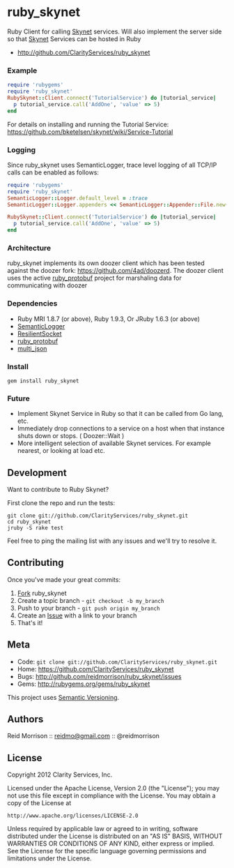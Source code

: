 ruby_skynet
===========

Ruby Client for calling [Skynet](https://github.com/bketelsen/skynet) services.
Will also implement the server side so that [Skynet](https://github.com/bketelsen/skynet) Services can be hosted in Ruby

* http://github.com/ClarityServices/ruby_skynet

### Example

```ruby
require 'rubygems'
require 'ruby_skynet'
RubySkynet::Client.connect('TutorialService') do |tutorial_service|
  p tutorial_service.call('AddOne', 'value' => 5)
end
```

For details on installing and running the Tutorial Service: https://github.com/bketelsen/skynet/wiki/Service-Tutorial

### Logging

Since ruby_skynet uses SemanticLogger, trace level logging of all TCP/IP
calls can be enabled as follows:

```ruby
require 'rubygems'
require 'ruby_skynet'
SemanticLogger::Logger.default_level = :trace
SemanticLogger::Logger.appenders << SemanticLogger::Appender::File.new('skynet.log')

RubySkynet::Client.connect('TutorialService') do |tutorial_service|
  p tutorial_service.call('AddOne', 'value' => 5)
end
```

### Architecture

ruby_skynet implements its own doozer client which has been tested against
the doozer fork: https://github.com/4ad/doozerd.
The doozer client uses the active [ruby_protobuf](https://github.com/macks/ruby-protobuf)
project for marshaling data for communicating with doozer

### Dependencies

- Ruby MRI 1.8.7 (or above), Ruby 1.9.3,  Or JRuby 1.6.3 (or above)
- [SemanticLogger](http://github.com/ClarityServices/semantic_logger)
- [ResilientSocket](http://github.com/ClarityServices/ruby_skynet)
- [ruby_protobuf](https://github.com/macks/ruby-protobuf)
- [multi_json](https://github.com/intridea/multi_json)

### Install

    gem install ruby_skynet

### Future

* Implement Skynet Service in Ruby so that it can be called from Go lang, etc.
* Immediately drop connections to a service on a host when that instance
  shuts down or stops. ( Doozer::Wait )
* More intelligent selection of available Skynet services. For example
  nearest, or looking at load etc.

Development
-----------

Want to contribute to Ruby Skynet?

First clone the repo and run the tests:

    git clone git://github.com/ClarityServices/ruby_skynet.git
    cd ruby_skynet
    jruby -S rake test

Feel free to ping the mailing list with any issues and we'll try to resolve it.

Contributing
------------

Once you've made your great commits:

1. [Fork](http://help.github.com/forking/) ruby_skynet
2. Create a topic branch - `git checkout -b my_branch`
3. Push to your branch - `git push origin my_branch`
4. Create an [Issue](http://github.com/ClarityServices/ruby_skynet/issues) with a link to your branch
5. That's it!

Meta
----

* Code: `git clone git://github.com/ClarityServices/ruby_skynet.git`
* Home: <https://github.com/ClarityServices/ruby_skynet>
* Bugs: <http://github.com/reidmorrison/ruby_skynet/issues>
* Gems: <http://rubygems.org/gems/ruby_skynet>

This project uses [Semantic Versioning](http://semver.org/).

Authors
-------

Reid Morrison :: reidmo@gmail.com :: @reidmorrison

License
-------

Copyright 2012 Clarity Services, Inc.

Licensed under the Apache License, Version 2.0 (the "License");
you may not use this file except in compliance with the License.
You may obtain a copy of the License at

    http://www.apache.org/licenses/LICENSE-2.0

Unless required by applicable law or agreed to in writing, software
distributed under the License is distributed on an "AS IS" BASIS,
WITHOUT WARRANTIES OR CONDITIONS OF ANY KIND, either express or implied.
See the License for the specific language governing permissions and
limitations under the License.
